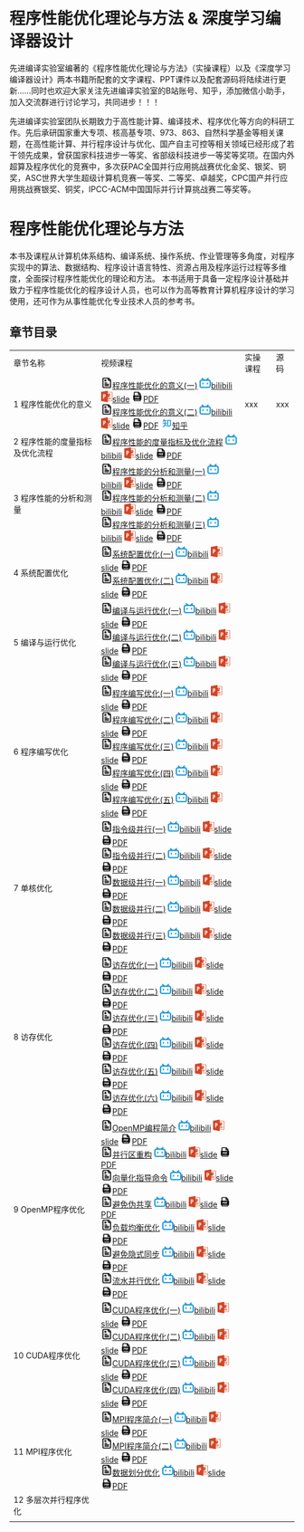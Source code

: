# 程序性能优化理论与方法 & 深度学习编译器设计
先进编译实验室编著的《程序性能优化理论与方法》（实操课程）以及《深度学习编译器设计》两本书籍所配套的文字课程、PPT课件以及配套源码将陆续进行更新……同时也欢迎大家关注先进编译实验室的B站账号、知乎，添加微信小助手，加入交流群进行讨论学习，共同进步！！！

先进编译实验室团队长期致力于高性能计算、编译技术、程序优化等方向的科研工作。先后承研国家重大专项、核高基专项、973、863、自然科学基金等相关课题，在高性能计算、并行程序设计与优化、国产自主可控等相关领域已经形成了若干领先成果，曾获国家科技进步一等奖、省部级科技进步一等奖等奖项。在国内外超算及程序优化的竞赛中，多次获PAC全国并行应用挑战赛优化金奖、银奖、铜奖，ASC世界大学生超级计算机竞赛一等奖、二等奖、卓越奖，CPC国产并行应用挑战赛银奖、铜奖，IPCC-ACM中国国际并行计算挑战赛二等奖等。

# 程序性能优化理论与方法

本书及课程从计算机体系结构、编译系统、操作系统、作业管理等多角度，对程序实现中的算法、数据结构、程序设计语言特性、资源占用及程序运行过程等多维度，全面探讨程序性能优化的理论和方法。
本书适用于具备一定程序设计基础并致力于程序性能优化的程序设计人员，也可以作为高等教育计算机程序设计的学习使用，还可作为从事性能优化专业技术人员的参考书。

## 章节目录


|||||
|---|---|---|---|
|章节名称|视频课程|实操课程|源码|
|1 程序性能优化的意义|[<img src="/img/text.svg" alt="专栏文章" width="20" height="20">程序性能优化的意义(一)]()     [<img src="/img/bilibili.svg" alt="B站" width="20" height="20">bilibili]()     [<img src="/img/PPT.svg" alt="slide" width="20" height="20">slide]()     [<img src="/img/pdf.svg" alt="pdf" width="20" height="20">PDF]()<br>[<img src="/img/text.svg" alt="专栏文章" width="20" height="20">程序性能优化的意义(二)]()     [<img src="/img/bilibili.svg" alt="B站" width="20" height="20">bilibili]()     [<img src="/img/PPT.svg" alt="slide" width="20" height="20">slide]()     [<img src="/img/pdf.svg" alt="pdf" width="20" height="20">PDF]()    [<img src="/img/zhihu.svg" alt="zhihu" width="20" height="20">知乎]()<br>|xxx|xxx|xxx|
|2 程序性能的度量指标及优化流程|[<img src="/img/text.svg" alt="专栏文章" width="20" height="20">程序性能的度量指标及优化流程]()     [<img src="/img/bilibili.svg" alt="B站" width="20" height="20">bilibili]()     [<img src="/img/PPT.svg" alt="slide" width="20" height="20">slide]()     [<img src="/img/pdf.svg" alt="pdf" width="20" height="20">PDF]()<br>|
|3 程序性能的分析和测量|[<img src="/img/text.svg" alt="专栏文章" width="20" height="20">程序性能的分析和测量(一)]()     [<img src="/img/bilibili.svg" alt="B站" width="20" height="20">bilibili]()     [<img src="/img/PPT.svg" alt="slide" width="20" height="20">slide]()     [<img src="/img/pdf.svg" alt="pdf" width="20" height="20">PDF]()<br>[<img src="/img/text.svg" alt="专栏文章" width="20" height="20">程序性能的分析和测量(二)]()     [<img src="/img/bilibili.svg" alt="B站" width="20" height="20">bilibili]()     [<img src="/img/PPT.svg" alt="slide" width="20" height="20">slide]()     [<img src="/img/pdf.svg" alt="pdf" width="20" height="20">PDF]()<br>[<img src="/img/text.svg" alt="专栏文章" width="20" height="20">程序性能的分析和测量(三)]()     [<img src="/img/bilibili.svg" alt="B站" width="20" height="20">bilibili]()     [<img src="/img/PPT.svg" alt="slide" width="20" height="20">slide]()     [<img src="/img/pdf.svg" alt="pdf" width="20" height="20">PDF]()|
|4 系统配置优化|[<img src="/img/text.svg" alt="专栏文章" width="20" height="20">系统配置优化(一)]()     [<img src="/img/bilibili.svg" alt="B站" width="20" height="20">bilibili]()     [<img src="/img/PPT.svg" alt="slide" width="20" height="20">slide]()     [<img src="/img/pdf.svg" alt="pdf" width="20" height="20">PDF]()<br>[<img src="/img/text.svg" alt="专栏文章" width="20" height="20">系统配置优化(二)]()     [<img src="/img/bilibili.svg" alt="B站" width="20" height="20">bilibili]()     [<img src="/img/PPT.svg" alt="slide" width="20" height="20">slide]()     [<img src="/img/pdf.svg" alt="pdf" width="20" height="20">PDF]()<br>|
|5 编译与运行优化|[<img src="/img/text.svg" alt="专栏文章" width="20" height="20">编译与运行优化(一)]()     [<img src="/img/bilibili.svg" alt="B站" width="20" height="20">bilibili]()     [<img src="/img/PPT.svg" alt="slide" width="20" height="20">slide]()     [<img src="/img/pdf.svg" alt="pdf" width="20" height="20">PDF]()<br>[<img src="/img/text.svg" alt="专栏文章" width="20" height="20">编译与运行优化(二)]()     [<img src="/img/bilibili.svg" alt="B站" width="20" height="20">bilibili]()     [<img src="/img/PPT.svg" alt="slide" width="20" height="20">slide]()     [<img src="/img/pdf.svg" alt="pdf" width="20" height="20">PDF]()<br>[<img src="/img/text.svg" alt="专栏文章" width="20" height="20">编译与运行优化(三)]()     [<img src="/img/bilibili.svg" alt="B站" width="20" height="20">bilibili]()     [<img src="/img/PPT.svg" alt="slide" width="20" height="20">slide]()     [<img src="/img/pdf.svg" alt="pdf" width="20" height="20">PDF]()<br>|
|6 程序编写优化|[<img src="/img/text.svg" alt="专栏文章" width="20" height="20">程序编写优化(一)]()     [<img src="/img/bilibili.svg" alt="B站" width="20" height="20">bilibili]()     [<img src="/img/PPT.svg" alt="slide" width="20" height="20">slide]()     [<img src="/img/pdf.svg" alt="pdf" width="20" height="20">PDF]()<br>[<img src="/img/text.svg" alt="专栏文章" width="20" height="20">程序编写优化(二)]()     [<img src="/img/bilibili.svg" alt="B站" width="20" height="20">bilibili]()     [<img src="/img/PPT.svg" alt="slide" width="20" height="20">slide]()     [<img src="/img/pdf.svg" alt="pdf" width="20" height="20">PDF]()<br>[<img src="/img/text.svg" alt="专栏文章" width="20" height="20">程序编写优化(三)]()     [<img src="/img/bilibili.svg" alt="B站" width="20" height="20">bilibili]()     [<img src="/img/PPT.svg" alt="slide" width="20" height="20">slide]()     [<img src="/img/pdf.svg" alt="pdf" width="20" height="20">PDF]()<br>[<img src="/img/text.svg" alt="专栏文章" width="20" height="20">程序编写优化(四)]()     [<img src="/img/bilibili.svg" alt="B站" width="20" height="20">bilibili]()     [<img src="/img/PPT.svg" alt="slide" width="20" height="20">slide]()     [<img src="/img/pdf.svg" alt="pdf" width="20" height="20">PDF]()<br>[<img src="/img/text.svg" alt="专栏文章" width="20" height="20">程序编写优化(五)]()     [<img src="/img/bilibili.svg" alt="B站" width="20" height="20">bilibili]()     [<img src="/img/PPT.svg" alt="slide" width="20" height="20">slide]()     [<img src="/img/pdf.svg" alt="pdf" width="20" height="20">PDF]()<br>|
|7 单核优化|[<img src="/img/text.svg" alt="专栏文章" width="20" height="20">指令级并行(一)]()     [<img src="/img/bilibili.svg" alt="B站" width="20" height="20">bilibili]()     [<img src="/img/PPT.svg" alt="slide" width="20" height="20">slide]()     [<img src="/img/pdf.svg" alt="pdf" width="20" height="20">PDF]()<br>[<img src="/img/text.svg" alt="专栏文章" width="20" height="20">指令级并行(二)]()     [<img src="/img/bilibili.svg" alt="B站" width="20" height="20">bilibili]()     [<img src="/img/PPT.svg" alt="slide" width="20" height="20">slide]()     [<img src="/img/pdf.svg" alt="pdf" width="20" height="20">PDF]()<br>[<img src="/img/text.svg" alt="专栏文章" width="20" height="20">数据级并行(一)]()     [<img src="/img/bilibili.svg" alt="B站" width="20" height="20">bilibili]()     [<img src="/img/PPT.svg" alt="slide" width="20" height="20">slide]()     [<img src="/img/pdf.svg" alt="pdf" width="20" height="20">PDF]()<br>[<img src="/img/text.svg" alt="专栏文章" width="20" height="20">数据级并行(二)]()     [<img src="/img/bilibili.svg" alt="B站" width="20" height="20">bilibili]()     [<img src="/img/PPT.svg" alt="slide" width="20" height="20">slide]()     [<img src="/img/pdf.svg" alt="pdf" width="20" height="20">PDF]()<br>[<img src="/img/text.svg" alt="专栏文章" width="20" height="20">数据级并行(三)]()     [<img src="/img/bilibili.svg" alt="B站" width="20" height="20">bilibili]()     [<img src="/img/PPT.svg" alt="slide" width="20" height="20">slide]()     [<img src="/img/pdf.svg" alt="pdf" width="20" height="20">PDF]()|
|8 访存优化|[<img src="/img/text.svg" alt="专栏文章" width="20" height="20">访存优化(一)]()     [<img src="/img/bilibili.svg" alt="B站" width="20" height="20">bilibili]()     [<img src="/img/PPT.svg" alt="slide" width="20" height="20">slide]()     [<img src="/img/pdf.svg" alt="pdf" width="20" height="20">PDF]()<br>[<img src="/img/text.svg" alt="专栏文章" width="20" height="20">访存优化(二)]()     [<img src="/img/bilibili.svg" alt="B站" width="20" height="20">bilibili]()     [<img src="/img/PPT.svg" alt="slide" width="20" height="20">slide]()     [<img src="/img/pdf.svg" alt="pdf" width="20" height="20">PDF]()<br>[<img src="/img/text.svg" alt="专栏文章" width="20" height="20">访存优化(三)]()     [<img src="/img/bilibili.svg" alt="B站" width="20" height="20">bilibili]()     [<img src="/img/PPT.svg" alt="slide" width="20" height="20">slide]()     [<img src="/img/pdf.svg" alt="pdf" width="20" height="20">PDF]()<br>[<img src="/img/text.svg" alt="专栏文章" width="20" height="20">访存优化(四)]()     [<img src="/img/bilibili.svg" alt="B站" width="20" height="20">bilibili]()     [<img src="/img/PPT.svg" alt="slide" width="20" height="20">slide]()     [<img src="/img/pdf.svg" alt="pdf" width="20" height="20">PDF]()<br>[<img src="/img/text.svg" alt="专栏文章" width="20" height="20">访存优化(五)]()     [<img src="/img/bilibili.svg" alt="B站" width="20" height="20">bilibili]()     [<img src="/img/PPT.svg" alt="slide" width="20" height="20">slide]()     [<img src="/img/pdf.svg" alt="pdf" width="20" height="20">PDF]()<br>[<img src="/img/text.svg" alt="专栏文章" width="20" height="20">访存优化(六)]()     [<img src="/img/bilibili.svg" alt="B站" width="20" height="20">bilibili]()     [<img src="/img/PPT.svg" alt="slide" width="20" height="20">slide]()     [<img src="/img/pdf.svg" alt="pdf" width="20" height="20">PDF]()<br>|
|9 OpenMP程序优化|[<img src="/img/text.svg" alt="专栏文章" width="20" height="20">OpenMP编程简介]()     [<img src="/img/bilibili.svg" alt="B站" width="20" height="20">bilibili]()     [<img src="/img/PPT.svg" alt="slide" width="20" height="20">slide]()     [<img src="/img/pdf.svg" alt="pdf" width="20" height="20">PDF]()<br>[<img src="/img/text.svg" alt="专栏文章" width="20" height="20">并行区重构]()     [<img src="/img/bilibili.svg" alt="B站" width="20" height="20">bilibili]()     [<img src="/img/PPT.svg" alt="slide" width="20" height="20">slide]()     [<img src="/img/pdf.svg" alt="pdf" width="20" height="20">PDF]()<br>[<img src="/img/text.svg" alt="专栏文章" width="20" height="20">向量化指导命令]()     [<img src="/img/bilibili.svg" alt="B站" width="20" height="20">bilibili]()     [<img src="/img/PPT.svg" alt="slide" width="20" height="20">slide]()     [<img src="/img/pdf.svg" alt="pdf" width="20" height="20">PDF]()<br>[<img src="/img/text.svg" alt="专栏文章" width="20" height="20">避免伪共享]()     [<img src="/img/bilibili.svg" alt="B站" width="20" height="20">bilibili]()     [<img src="/img/PPT.svg" alt="slide" width="20" height="20">slide]()     [<img src="/img/pdf.svg" alt="pdf" width="20" height="20">PDF]()<br>[<img src="/img/text.svg" alt="专栏文章" width="20" height="20">负载均衡优化]()     [<img src="/img/bilibili.svg" alt="B站" width="20" height="20">bilibili]()     [<img src="/img/PPT.svg" alt="slide" width="20" height="20">slide]()     [<img src="/img/pdf.svg" alt="pdf" width="20" height="20">PDF]()<br>[<img src="/img/text.svg" alt="专栏文章" width="20" height="20">避免隐式同步]()     [<img src="/img/bilibili.svg" alt="B站" width="20" height="20">bilibili]()     [<img src="/img/PPT.svg" alt="slide" width="20" height="20">slide]()     [<img src="/img/pdf.svg" alt="pdf" width="20" height="20">PDF]()<br>[<img src="/img/text.svg" alt="专栏文章" width="20" height="20">流水并行优化]()     [<img src="/img/bilibili.svg" alt="B站" width="20" height="20">bilibili]()     [<img src="/img/PPT.svg" alt="slide" width="20" height="20">slide]()     [<img src="/img/pdf.svg" alt="pdf" width="20" height="20">PDF]()<br>|
|10 CUDA程序优化|[<img src="/img/text.svg" alt="专栏文章" width="20" height="20">CUDA程序优化(一)]()     [<img src="/img/bilibili.svg" alt="B站" width="20" height="20">bilibili]()     [<img src="/img/PPT.svg" alt="slide" width="20" height="20">slide]()     [<img src="/img/pdf.svg" alt="pdf" width="20" height="20">PDF]()<br>[<img src="/img/text.svg" alt="专栏文章" width="20" height="20">CUDA程序优化(二)]()     [<img src="/img/bilibili.svg" alt="B站" width="20" height="20">bilibili]()     [<img src="/img/PPT.svg" alt="slide" width="20" height="20">slide]()     [<img src="/img/pdf.svg" alt="pdf" width="20" height="20">PDF]()<br>[<img src="/img/text.svg" alt="专栏文章" width="20" height="20">CUDA程序优化(三)]()     [<img src="/img/bilibili.svg" alt="B站" width="20" height="20">bilibili]()     [<img src="/img/PPT.svg" alt="slide" width="20" height="20">slide]()     [<img src="/img/pdf.svg" alt="pdf" width="20" height="20">PDF]()<br>[<img src="/img/text.svg" alt="专栏文章" width="20" height="20">CUDA程序优化(四)]()     [<img src="/img/bilibili.svg" alt="B站" width="20" height="20">bilibili]()     [<img src="/img/PPT.svg" alt="slide" width="20" height="20">slide]()     [<img src="/img/pdf.svg" alt="pdf" width="20" height="20">PDF]()<br>|
|11 MPI程序优化|[<img src="/img/text.svg" alt="专栏文章" width="20" height="20">MPI程序简介(一)]()     [<img src="/img/bilibili.svg" alt="B站" width="20" height="20">bilibili]()     [<img src="/img/PPT.svg" alt="slide" width="20" height="20">slide]()     [<img src="/img/pdf.svg" alt="pdf" width="20" height="20">PDF]()<br>[<img src="/img/text.svg" alt="专栏文章" width="20" height="20">MPI程序简介(二)]()     [<img src="/img/bilibili.svg" alt="B站" width="20" height="20">bilibili]()     [<img src="/img/PPT.svg" alt="slide" width="20" height="20">slide]()     [<img src="/img/pdf.svg" alt="pdf" width="20" height="20">PDF]()<br>[<img src="/img/text.svg" alt="专栏文章" width="20" height="20">数据划分优化]()     [<img src="/img/bilibili.svg" alt="B站" width="20" height="20">bilibili]()     [<img src="/img/PPT.svg" alt="slide" width="20" height="20">slide]()     [<img src="/img/pdf.svg" alt="pdf" width="20" height="20">PDF]()<br>|
|12 多层次并行程序优化||
||||



